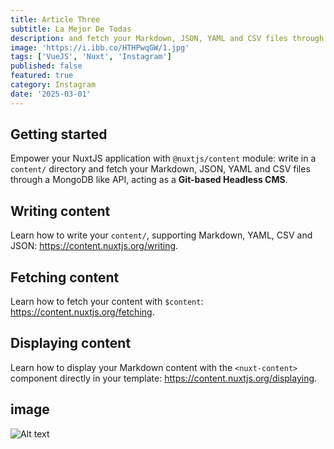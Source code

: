 ```yaml
---
title: Article Three
subtitle: La Mejor De Todas
description: and fetch your Markdown, JSON, YAML and CSV files through a MongoDB like API, acting as a Git-based Headless CMS.
image: 'https://i.ibb.co/HTHPwqGW/1.jpg'
tags: ['VueJS', 'Nuxt', 'Instagram']
published: false
featured: true
category: Instagram
date: '2025-03-01'
---
```


## Getting started

Empower your NuxtJS application with `@nuxtjs/content` module: write in a `content/` directory and fetch your Markdown, JSON, YAML and CSV files through a MongoDB like API, acting as a **Git-based Headless CMS**.

## Writing content

Learn how to write your `content/`, supporting Markdown, YAML, CSV and JSON: https://content.nuxtjs.org/writing.

## Fetching content

Learn how to fetch your content with `$content`: https://content.nuxtjs.org/fetching.

## Displaying content

Learn how to display your Markdown content with the `<nuxt-content>` component directly in your template: https://content.nuxtjs.org/displaying.

## image

![Alt text](https://res.cloudinary.com/redfern-web/image/upload/v1599840408/redfern-dev/png/nuxt.png)

